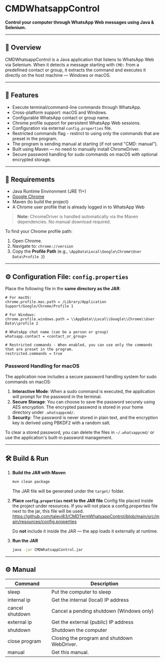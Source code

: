 # CMDWhatsappControl

**Control your computer through WhatsApp Web messages using Java & Selenium.**

---

## 🔹 Overview

CMDWhatsappControl is a Java application that listens to WhatsApp Web via Selenium. When it detects a message starting with `CMD:` from a predefined contact or group, it extracts the command and executes it directly on the host machine — Windows or macOS.

---

## 🚀 Features

- Execute terminal/command-line commands through WhatsApp.
- Cross-platform support: macOS and Windows.
- Configurable WhatsApp contact or group name.
- Chrome profile support for persistent WhatsApp Web sessions.
- Configuration via external `config.properties` file.
- Restricted commands flag - restrict to using only the commands that are preset in the program.
- The program is sending manual at starting (if not send "CMD: manual").
- Built using Maven — no need to manually install ChromeDriver.
- Secure password handling for sudo commands on macOS with optional encrypted storage.

---

## 🧱 Requirements

- Java Runtime Environment (JRE 11+)
- [Google Chrome](https://www.google.com/chrome/)
- Maven (to build the project)
- A Chrome user profile that is already logged in to WhatsApp Web

> **Note:** ChromeDriver is handled automatically via the Maven dependencies. No manual download required.

To find your Chrome profile path:

1. Open Chrome.
2. Navigate to: `chrome://version`
3. Copy the **Profile Path** (e.g., `\AppData\Local\Google\Chrome\User Data\Profile 2`)

---

## ⚙️ Configuration File: `config.properties`

Place the following file in the **same directory as the JAR**:

```properties
# For macOS:
chrome.profile.mac.path = /Library/Application Support/Google/Chrome/Profile 1

# For Windows:
chrome.profile.windows.path = \\AppData\\Local\\Google\\Chrome\\User Data\\profile 2

# WhatsApp chat name (can be a person or group)
whatsapp.contact = <contact_or_group>

# Restricted commands - When enabled, you can use only the commands that are preset in the program.
restricted.commands = true
```

### Password Handling for macOS

The application now includes a secure password handling system for sudo commands on macOS:

1. **Interactive Mode**: When a sudo command is executed, the application will prompt for the password in the terminal.
2. **Secure Storage**: You can choose to save the password securely using AES encryption. The encrypted password is stored in your home directory under `.whatsappcmd/`.
3. **Security**: The password is never stored in plain text, and the encryption key is derived using PBKDF2 with a random salt.

To clear a stored password, you can delete the files in `~/.whatsappcmd/` or use the application's built-in password management.

---

## 🛠️ Build & Run

1. **Build the JAR with Maven**

   ```bash
   mvn clean package
   ```

   The JAR file will be generated under the `target/` folder.

2. **Place `config.properties` next to the JAR file**
   Config file placed inside the project under resources.
   If you will not place a config.properties file next to the jar, this file will be used.
   https://github.com/talevi83/CMDTermWhatsappControl/blob/main/src/main/resources/config.properties

   Do **not** include it inside the JAR — the app loads it externally at runtime.

4. **Run the JAR**

   ```bash
   java -jar CMDWhatsappControl.jar
   ```

---
## ⚙️ Manual

| Command          | Description                                    |
|------------------|------------------------------------------------|
| sleep            | Put the computer to sleep                      |
| internal ip      | Get the internal (local) IP address            |
| cancel shutdown  | Cancel a pending shutdown (Windows only)       |
| external ip      | Get the external (public) IP address           |
| shutdown         | Shutdown the computer                          |
| close program    | Closing the program and shutdown WebDriver.    |
| manual           | Get this manual.                               |

